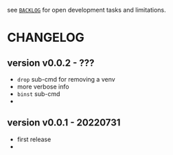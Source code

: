 
see [`BACKLOG`](./BACKLOG.md)
for open development tasks and limitations.


# CHANGELOG

## version v0.0.2 - ???

- `drop` sub-cmd for removing a venv
- more verbose info
- `binst` sub-cmd
- 


## version v0.0.1 - 20220731

- first release
- 
